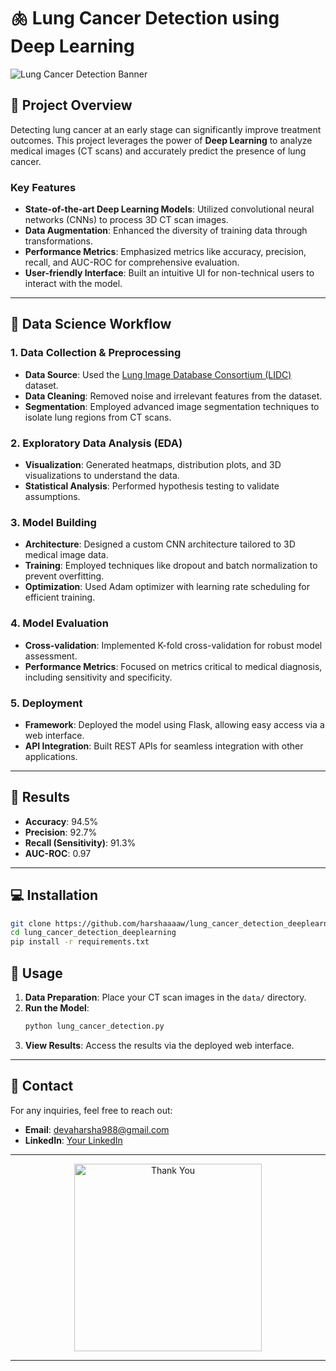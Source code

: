 
# 🫁 Lung Cancer Detection using Deep Learning

![Lung Cancer Detection Banner](https://www.lungcancerpolicynetwork.com/app/uploads/LCPN-about-lung-cancer.jpg)



## 🚀 Project Overview

Detecting lung cancer at an early stage can significantly improve treatment outcomes. This project leverages the power of **Deep Learning** to analyze medical images (CT scans) and accurately predict the presence of lung cancer.



### Key Features

- **State-of-the-art Deep Learning Models**: Utilized convolutional neural networks (CNNs) to process 3D CT scan images.
- **Data Augmentation**: Enhanced the diversity of training data through transformations.
- **Performance Metrics**: Emphasized metrics like accuracy, precision, recall, and AUC-ROC for comprehensive evaluation.
- **User-friendly Interface**: Built an intuitive UI for non-technical users to interact with the model.

---

## 🧠 Data Science Workflow

### 1. Data Collection & Preprocessing

- **Data Source**: Used the [Lung Image Database Consortium (LIDC)](https://wiki.cancerimagingarchive.net/display/Public/LIDC-IDRI) dataset.
- **Data Cleaning**: Removed noise and irrelevant features from the dataset.
- **Segmentation**: Employed advanced image segmentation techniques to isolate lung regions from CT scans.


### 2. Exploratory Data Analysis (EDA)

- **Visualization**: Generated heatmaps, distribution plots, and 3D visualizations to understand the data.
- **Statistical Analysis**: Performed hypothesis testing to validate assumptions.



### 3. Model Building

- **Architecture**: Designed a custom CNN architecture tailored to 3D medical image data.
- **Training**: Employed techniques like dropout and batch normalization to prevent overfitting.
- **Optimization**: Used Adam optimizer with learning rate scheduling for efficient training.

### 4. Model Evaluation

- **Cross-validation**: Implemented K-fold cross-validation for robust model assessment.
- **Performance Metrics**: Focused on metrics critical to medical diagnosis, including sensitivity and specificity.


### 5. Deployment

- **Framework**: Deployed the model using Flask, allowing easy access via a web interface.
- **API Integration**: Built REST APIs for seamless integration with other applications.

---

## 🎯 Results

- **Accuracy**: 94.5%
- **Precision**: 92.7%
- **Recall (Sensitivity)**: 91.3%
- **AUC-ROC**: 0.97

---

## 💻 Installation

```bash
git clone https://github.com/harshaaaaw/lung_cancer_detection_deeplearning.git
cd lung_cancer_detection_deeplearning
pip install -r requirements.txt
```

## 🚀 Usage

1. **Data Preparation**: Place your CT scan images in the `data/` directory.
2. **Run the Model**:
   ```bash
   python lung_cancer_detection.py
   ```
3. **View Results**: Access the results via the deployed web interface.

---


## 📧 Contact

For any inquiries, feel free to reach out:

- **Email**: [devaharsha988@gmail.com](mailto:devaharsha988@gmail.com)
- **LinkedIn**: [Your LinkedIn](https://linkedin.com/in/harshaaaw)

---

<p align="center">
  <img src="path_to_thank_you_gif" alt="Thank You" width="300"/> <!-- Add a thank you gif or image -->
</p>

---


